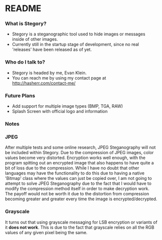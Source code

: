 # README #

### What is Stegory? ###

* Stegory is a steganographic tool used to hide images or messages inside of other images.
* Currently still in the startup stage of development, since no real 'releases' have been released as of yet.

### Who do I talk to? ###

* Stegory is headed by me, Evan Klein.
* You can reach me by using my contact page at http://hasherr.com/contact-me/

### Future Plans ###

* Add support for multiple image types (BMP, TGA, RAW)
* Splash Screen with official logo and information

### Notes ###

<h3>JPEG</h3>
<p>After multiple tests and some online research, JPEG Steganography will not be included within Stegory. Due to the
compression of JPEG images, color values become very distorted. Encryption works well enough, with the program spitting
out an encrypted image that also happens to have quite a bit of loss due to the compression. While I have no doubt that
other languages may have the functionality to do this due to having a native 'Bitmap' class where the values can just be
copied over, I am not going to attempt to solve JPEG Steganography due to the fact that I would have to modify the
compression method itself in order to make decryption work. The payoff would not be worth it due to the distortion from
compression becoming greater and greater every time the image is encrypted/decrypted.</p>

<h3>Grayscale</h3>
<p>It turns out that using grayscale messaging for LSB encryption or variants of it <b>does not work</b>. This is due to
the fact that grayscale relies on all the RGB values of any given pixel being the same.  
